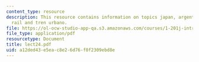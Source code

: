 ```yaml
---
content_type: resource
description: This resource contains information on topics japan, argentina, british
  rail and tren urbano.
file: https://ol-ocw-studio-app-qa.s3.amazonaws.com/courses/1-201j-introduction-to-transportation-systems-fall-2006/a12ded43e5eac8e26d76f0f2309ebd8e_lect24.pdf
file_type: application/pdf
resourcetype: Document
title: lect24.pdf
uid: a12ded43-e5ea-c8e2-6d76-f0f2309ebd8e
---
```

